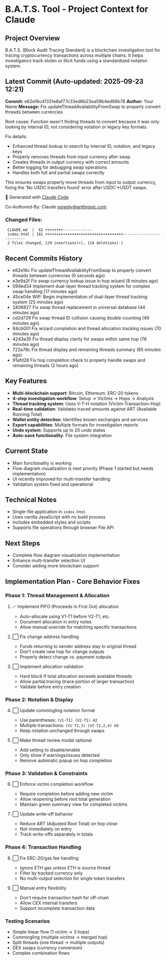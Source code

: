 # B.A.T.S. Tool - Project Context for Claude

## Project Overview
B.A.T.S. (Block Audit Tracing Standard) is a blockchain investigation tool for tracing cryptocurrency transactions across multiple chains. It helps investigators track stolen or illicit funds using a standardized notation system.

## Latest Commit (Auto-updated: 2025-09-23 12:21)

**Commit:** e62e16c41331e8af77c33ed6b23ea59b4ed68b76
**Author:** Your Name
**Message:** Fix updateThreadAvailabilityFromSwap to properly convert threads between currencies

Root cause: Function wasn't finding threads to convert because it was only
looking by internal ID, not considering notation or legacy key formats.

Fix details:
- Enhanced thread lookup to search by internal ID, notation, and legacy keys
- Properly removes threads from input currency after swap
- Creates threads in output currency with correct amounts
- Better logging for debugging swap operations
- Handles both full and partial swaps correctly

This ensures swaps properly move threads from input to output currency,
fixing the 'No USDC transfers found' error after USDC→USDT swaps.

🤖 Generated with [Claude Code](https://claude.ai/code)

Co-Authored-By: Claude <noreply@anthropic.com>

### Changed Files:
```
 CLAUDE.md  |  62 ++++++++-------------
 index.html | 181 +++++++++++++++++++++++++++++++++++--------------------------
 2 files changed, 129 insertions(+), 114 deletions(-)
```

## Recent Commits History

- e62e16c Fix updateThreadAvailabilityFromSwap to properly convert threads between currencies (0 seconds ago)
- e3e9a2f Fix swap currency lookup issue in hop wizard (8 minutes ago)
- 094ed34 Implement dual-layer thread tracking system for complex swap handling (17 minutes ago)
- 45ce04e WIP: Begin implementation of dual-layer thread tracking system (25 minutes ago)
- 2406827 Fix swap thread replacement in universal database (44 minutes ago)
- cd2d729 Fix swap thread ID collision causing double-counting (49 minutes ago)
- 84cb001 Fix wizard completion and thread allocation tracking issues (70 minutes ago)
- 4243a35 Fix thread display clarity for swaps within same hop (76 minutes ago)
- 722a78c Fix thread display and remaining threads summary (85 minutes ago)
- 91afd28 Fix hop completion check to properly handle swaps and remaining threads (2 hours ago)

## Key Features
- **Multi-blockchain support**: Bitcoin, Ethereum, ERC-20 tokens
- **4-step investigation workflow**: Setup → Victims → Hops → Analysis
- **Thread tracking system**: Uses V-T-H notation (Victim-Transaction-Hop)
- **Real-time validation**: Validates traced amounts against ART (Available Running Total)
- **Wallet entity detection**: Identifies known exchanges and services
- **Export capabilities**: Multiple formats for investigation reports
- **Undo system**: Supports up to 20 undo states
- **Auto-save functionality**: File system integration

## Current State
- Main functionality is working
- Flow diagram visualization is next priority (Phase 1 started but needs implementation)
- UI recently improved for multi-transfer handling
- Validation system fixed and operational

## Technical Notes
- Single-file application in `index.html`
- Uses vanilla JavaScript with no build process
- Includes embedded styles and scripts
- Supports file operations through browser File API

## Next Steps
- Complete flow diagram visualization implementation
- Enhance multi-transfer selection UI
- Consider adding more blockchain support

## Implementation Plan - Core Behavior Fixes

### Phase 1: Thread Management & Allocation
1. ✅ Implement PIFO (Proceeds In First Out) allocation
   - Auto-allocate using V1-T1 before V2-T1, etc.
   - Document allocation in entry notes
   - Allow manual override for matching specific transactions

2. ⬜ Fix change address handling
   - Funds returning to sender address stay in original thread
   - Don't create new hop for change outputs
   - Properly detect change vs. payment outputs

3. ⬜ Implement allocation validation
   - Hard block if total allocation exceeds available threads
   - Allow partial tracing (trace portion of larger transaction)
   - Validate before entry creation

### Phase 2: Notation & Display
4. ⬜ Update commingling notation format
   - Use parentheses: `(V1-T1) (V2-T1) H2`
   - Multiple transactions: `(V1-T2,3) (V2-T1,2,4) H3`
   - Keep notation unchanged through swaps

5. ⬜ Make thread review modal optional
   - Add setting to disable/enable
   - Only show if warnings/issues detected
   - Remove automatic popup on hop completion

### Phase 3: Validation & Constraints
6. ⬜ Enforce victim completion workflow
   - Require completion before adding new victim
   - Allow reopening before root total generation
   - Maintain green summary view for completed victims

7. ⬜ Update write-off behavior
   - Reduce ART (Adjusted Root Total) on hop close
   - Not immediately on entry
   - Track write-offs separately in totals

### Phase 4: Transaction Handling
8. ⬜ Fix ERC-20/gas fee handling
   - Ignore ETH gas unless ETH is source thread
   - Filter by tracked currency only
   - No multi-output selection for single token transfers

9. ⬜ Manual entry flexibility
   - Don't require transaction hash for off-chain
   - Allow CEX internal transfers
   - Support incomplete transaction data

### Testing Scenarios
- Simple linear flow (1 victim → 3 hops)
- Commingling (multiple victims → merged hop)
- Split threads (one thread → multiple outputs)
- DEX swaps (currency conversion)
- Complex combination flows
